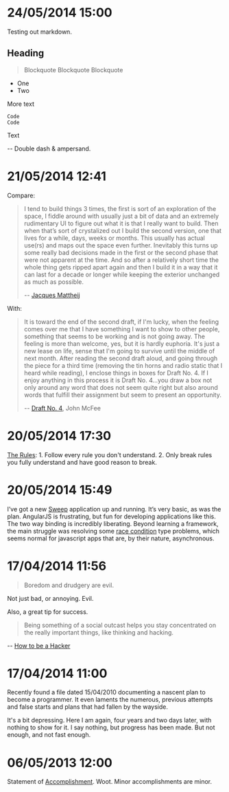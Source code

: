 # 24/05/2014 15:00

Testing out markdown.

## Heading

> Blockquote
> Blockquote 
> Blockquote

* One
* Two

More text

    Code
    Code

Text

-- Double dash &amp; ampersand.

# 21/05/2014 12:41

Compare:

> I tend to build things 3 times, the first is sort of an exploration of the space, I fiddle around with usually just a bit of data and an extremely rudimentary UI to figure out what it is that I really want to build. Then when that’s sort of crystalized out I build the second version, one that lives for a while, days, weeks or months. This usually has actual use(rs) and maps out the space even further. Inevitably this turns up some really bad decisions made in the first or the second phase that were not apparent at the time. And so after a relatively short time the whole thing gets ripped apart again and then I build it in a way that it can last for a decade or longer while keeping the exterior unchanged as much as possible.
>
>--  [Jacques Mattheij](http://jacquesmattheij.com/choosing-web-framework-language-combo)

With:

>It is toward the end of the second draft, if I'm lucky, when the feeling comes over me that I have something I want to show to other people, something that seems to be working and is not going away. The feeling is more than welcome, yes, but it is hardly euphoria. It's just a new lease on life, sense that I'm going to survive until the middle of next month. After reading the second draft aloud, and going through the piece for a third time (removing the tin horns and radio static that I heard while reading), I enclose things in boxes for Draft No. 4. If I enjoy anything in this process it is Draft No. 4...you draw a box not only around any word that does not seem quite right but also around words that fulfill their assignment but seem to present an opportunity.  
>
> -- [Draft No. 4](http://jsomers.net/mcphee-draft-no-4.pdf), John McFee

# 20/05/2014 17:30

[The Rules](http://www.kirit.com/On%20following%20rules): 1. Follow every rule you don't understand. 2. Only break rules you fully understand and have good reason to break.

# 20/05/2014 15:49

I’ve got a new [Sweep](http://sandbox.treerock.me/projects/sweep/app/) application up and running. It’s very basic, as was the plan. AngularJS is frustrating, but fun for developing applications like this. The two way binding is incredibly liberating. Beyond learning a framework, the main struggle was resolving some [race condition](https://en.wikipedia.org/wiki/Race_condition) type problems, which seems normal for javascript apps that are, by their nature, asynchronous.

# 17/04/2014 11:56

> Boredom and drudgery are evil.

Not just bad, or annoying. Evil.

Also, a great tip for success.

> Being something of a social outcast helps you stay concentrated on the really important things, like thinking and hacking.

-- [How to be a Hacker](http://www.catb.org/esr/faqs/hacker-howto.html#believe3)

# 17/04/2014 11:00

Recently found a file dated 15/04/2010 documenting a nascent plan to become a programmer. It even laments the numerous, previous attempts and false starts and plans that had fallen by the wayside.

It's a bit depressing. Here I am again, four years and two days later, with nothing to show for it. I say nothing, but progress has been made. But not enough, and not fast enough.

# 06/05/2013 12:00

Statement of [Accomplishment](https://www.dropbox.com/s/lgw0tcmeubcyr5g/Coursera%20programming2%202014.pdf). Woot. Minor accomplishments are minor.
